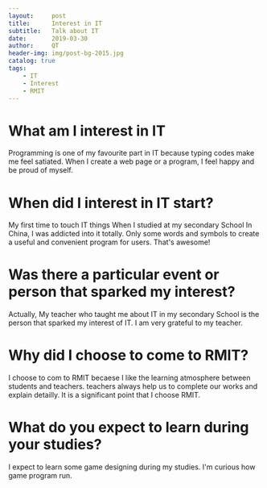 ```yaml
---
layout:     post
title:      Interest in IT
subtitle:   Talk about IT
date:       2019-03-30
author:     QT
header-img: img/post-bg-2015.jpg
catalog: true
tags:
    - IT
    - Interest
    - RMIT
---
```


# What am I interest in IT

Programming is one of my favourite part in IT because typing codes make me feel satiated. When I create a web page or a program, I feel happy and be proud of myself.

# When did I interest in IT start? 

My first time to touch IT things When I studied at my secondary School In China, I was addicted into it totally. Only some words and symbols to create a useful and convenient program for users. That's awesome!

# Was there a particular event or person that sparked my interest? 

Actually, My teacher who taught me about IT in my secondary School is the person that sparked my interest of IT. I am very grateful to my teacher.

# Why did I choose to come to RMIT?

I choose to com to RMIT becaese I like the learning atmosphere between students and teachers. teachers always help us to complete our works and explain detailly. It is a significant point that I choose RMIT.

# What do you expect to learn during your studies?

I expect to learn some game designing during my studies. I'm curious how game program run.



